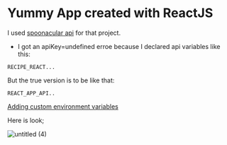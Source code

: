 # Yummy App created with ReactJS

I used [spoonacular api](https://spoonacular.com/food-api) for that project.

- I got an apiKey=undefined erroe because I declared api variables like this:

```
RECIPE_REACT...
```

But the true version is to be like that:

```
REACT_APP_API..
```

[Adding custom environment variables](https://create-react-app.dev/docs/adding-custom-environment-variables/)

Here is look;

![untitled (4)](https://user-images.githubusercontent.com/38165351/182718827-793b1847-e1cf-42e8-8a89-7672fa577c0a.GIF)
